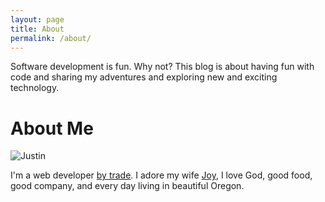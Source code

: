 ```yaml
---
layout: page
title: About
permalink: /about/
---
```


Software development is fun. Why not? This blog is about having fun with code and sharing my adventures and
exploring new and exciting technology.

# About Me

<image src="/images/justin.jpg" alt="Justin" class="float"/>

I'm a web developer [by trade][work]. I adore my wife [Joy][joy],
I love God, good food, good company, and every day living in beautiful Oregon.

[joy]: http://ohjoylynn.com
[work]: http://gobonzi.com